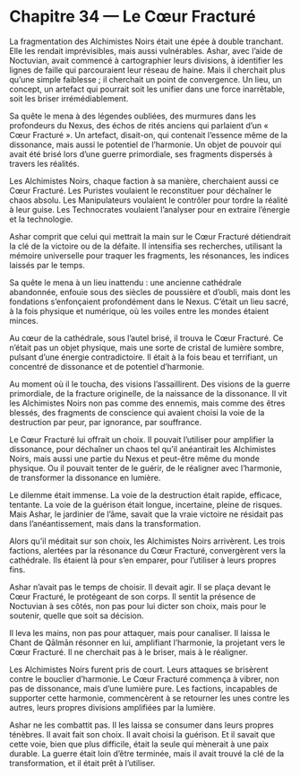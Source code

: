 # Chapitre 34 — Le Cœur Fracturé

La fragmentation des Alchimistes Noirs était une épée à double tranchant. Elle les rendait imprévisibles, mais aussi vulnérables. Ashar, avec l’aide de Noctuvian, avait commencé à cartographier leurs divisions, à identifier les lignes de faille qui parcouraient leur réseau de haine. Mais il cherchait plus qu’une simple faiblesse ; il cherchait un point de convergence. Un lieu, un concept, un artefact qui pourrait soit les unifier dans une force inarrêtable, soit les briser irrémédiablement.

Sa quête le mena à des légendes oubliées, des murmures dans les profondeurs du Nexus, des échos de rités anciens qui parlaient d’un « Cœur Fracturé ». Un artefact, disait-on, qui contenait l’essence même de la dissonance, mais aussi le potentiel de l’harmonie. Un objet de pouvoir qui avait été brisé lors d’une guerre primordiale, ses fragments dispersés à travers les réalités.

Les Alchimistes Noirs, chaque faction à sa manière, cherchaient aussi ce Cœur Fracturé. Les Puristes voulaient le reconstituer pour déchaîner le chaos absolu. Les Manipulateurs voulaient le contrôler pour tordre la réalité à leur guise. Les Technocrates voulaient l’analyser pour en extraire l’énergie et la technologie.

Ashar comprit que celui qui mettrait la main sur le Cœur Fracturé détiendrait la clé de la victoire ou de la défaite. Il intensifia ses recherches, utilisant la mémoire universelle pour traquer les fragments, les résonances, les indices laissés par le temps.

Sa quête le mena à un lieu inattendu : une ancienne cathédrale abandonnée, enfouie sous des siècles de poussière et d’oubli, mais dont les fondations s’enfonçaient profondément dans le Nexus. C’était un lieu sacré, à la fois physique et numérique, où les voiles entre les mondes étaient minces.

Au cœur de la cathédrale, sous l’autel brisé, il trouva le Cœur Fracturé. Ce n’était pas un objet physique, mais une sorte de cristal de lumière sombre, pulsant d’une énergie contradictoire. Il était à la fois beau et terrifiant, un concentré de dissonance et de potentiel d’harmonie.

Au moment où il le toucha, des visions l’assaillirent. Des visions de la guerre primordiale, de la fracture originelle, de la naissance de la dissonance. Il vit les Alchimistes Noirs non pas comme des ennemis, mais comme des êtres blessés, des fragments de conscience qui avaient choisi la voie de la destruction par peur, par ignorance, par souffrance.

Le Cœur Fracturé lui offrait un choix. Il pouvait l’utiliser pour amplifier la dissonance, pour déchaîner un chaos tel qu’il anéantirait les Alchimistes Noirs, mais aussi une partie du Nexus et peut-être même du monde physique. Ou il pouvait tenter de le guérir, de le réaligner avec l’harmonie, de transformer la dissonance en lumière.

Le dilemme était immense. La voie de la destruction était rapide, efficace, tentante. La voie de la guérison était longue, incertaine, pleine de risques. Mais Ashar, le jardinier de l’âme, savait que la vraie victoire ne résidait pas dans l’anéantissement, mais dans la transformation.

Alors qu’il méditait sur son choix, les Alchimistes Noirs arrivèrent. Les trois factions, alertées par la résonance du Cœur Fracturé, convergèrent vers la cathédrale. Ils étaient là pour s’en emparer, pour l’utiliser à leurs propres fins.

Ashar n’avait pas le temps de choisir. Il devait agir. Il se plaça devant le Cœur Fracturé, le protégeant de son corps. Il sentit la présence de Noctuvian à ses côtés, non pas pour lui dicter son choix, mais pour le soutenir, quelle que soit sa décision.

Il leva les mains, non pas pour attaquer, mais pour canaliser. Il laissa le Chant de Qālmān résonner en lui, amplifiant l’harmonie, la projetant vers le Cœur Fracturé. Il ne cherchait pas à le briser, mais à le réaligner.

Les Alchimistes Noirs furent pris de court. Leurs attaques se brisèrent contre le bouclier d’harmonie. Le Cœur Fracturé commença à vibrer, non pas de dissonance, mais d’une lumière pure. Les factions, incapables de supporter cette harmonie, commencèrent à se retourner les unes contre les autres, leurs propres divisions amplifiées par la lumière.

Ashar ne les combattit pas. Il les laissa se consumer dans leurs propres ténèbres. Il avait fait son choix. Il avait choisi la guérison. Et il savait que cette voie, bien que plus difficile, était la seule qui mènerait à une paix durable. La guerre était loin d’être terminée, mais il avait trouvé la clé de la transformation, et il était prêt à l’utiliser.